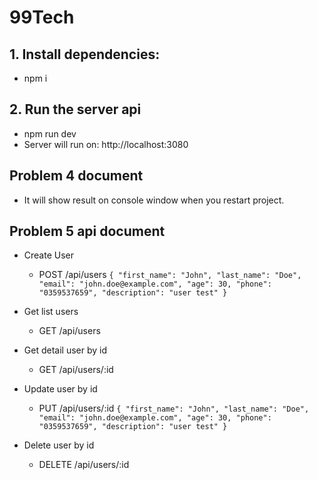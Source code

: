 # 99Tech
## 1. Install dependencies:
  - npm i
## 2. Run the server api
  - npm run dev
  - Server will run on: http://localhost:3080
## Problem 4 document ##
  - It will show result on console window when you restart project.
## Problem 5 api document ##
  - Create User 
    + POST /api/users
      `{
          "first_name": "John",
          "last_name": "Doe",
          "email": "john.doe@example.com",
          "age": 30,
          "phone": "0359537659",
          "description": "user test"
        }`

  - Get list users
    + GET /api/users

  - Get detail user by id
    + GET /api/users/:id
  
  - Update user by id 
    + PUT /api/users/:id
      `{
        "first_name": "John",
        "last_name": "Doe",
        "email": "john.doe@example.com",
        "age": 30,
        "phone": "0359537659",
        "description": "user test"
      }`
  - Delete user by id
    + DELETE /api/users/:id
  

